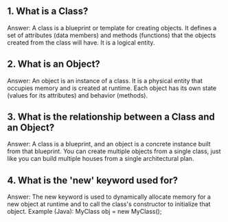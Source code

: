 ## 1. What is a Class?
Answer: A class is a blueprint or template for creating objects. It defines a set of attributes (data members) and methods (functions) that the objects created from the class will have. It is a logical entity.

## 2. What is an Object?
Answer: An object is an instance of a class. It is a physical entity that occupies memory and is created at runtime. Each object has its own state (values for its attributes) and behavior (methods).

## 3. What is the relationship between a Class and an Object?
Answer: A class is a blueprint, and an object is a concrete instance built from that blueprint. You can create multiple objects from a single class, just like you can build multiple houses from a single architectural plan.

## 4. What is the 'new' keyword used for?
Answer: The new keyword is used to dynamically allocate memory for a new object at runtime and to call the class's constructor to initialize that object.
Example (Java): MyClass obj = new MyClass();
